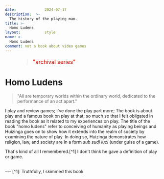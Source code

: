 ```yaml
---
date:             2024-07-17
description:  >-
  The history of the playing man.
title: >-
  Homo Ludens
layout:           style
name: >-
  Homo Ludens
comment: not a book about video games
---
```



<figure class="container-lg" style="padding: 0;">
    <blockquote class="blockquote" style="font-size: 18px; color: red;">
    <p style="color: #D21404;">"archival series"</p>
    </blockquote>
</figure>

# Homo Ludens

> "All are temporary worlds within the ordinary world, dedicated to the performance of an act apart."

I play and review games; I've done the play part more; The book is about play and a famous book on play at that; so much so that I felt obligated in reading the book as it related to my experiences on play. The title of the book "homo ludens" refer to conceiving of humanity as playing beings and Huizinga goes on to show how it extends into the realm of society by examining the nature of play. In doing so, Huizinga demonstrates how religion, law, and society are in a form *sub sudi luci* (under guise of a game).

That's kind of all I remembered.[^1] I don't think he gave a definition of play or game.

<br/>
---
[^1]: Truthfully, I skimmed this book

